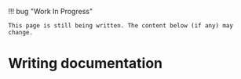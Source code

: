 !!! bug "Work In Progress"

    This page is still being written. The content below (if any) may change.

# Writing documentation
